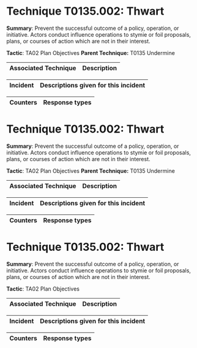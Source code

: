 # Technique T0135.002: Thwart

**Summary**: Prevent the successful outcome of a policy, operation, or initiative. Actors conduct influence operations to stymie or foil proposals, plans, or courses of action which are not in their interest.  

**Tactic**: TA02 Plan Objectives **Parent Technique:** T0135 Undermine


| Associated Technique | Description |
| --------- | ------------------------- |



| Incident | Descriptions given for this incident |
| -------- | -------------------- |



| Counters | Response types |
| -------- | -------------- |


# Technique T0135.002: Thwart

**Summary**: Prevent the successful outcome of a policy, operation, or initiative. Actors conduct influence operations to stymie or foil proposals, plans, or courses of action which are not in their interest.  

**Tactic**: TA02 Plan Objectives **Parent Technique:** T0135 Undermine


| Associated Technique | Description |
| --------- | ------------------------- |



| Incident | Descriptions given for this incident |
| -------- | -------------------- |



| Counters | Response types |
| -------- | -------------- |


# Technique T0135.002: Thwart

**Summary**: Prevent the successful outcome of a policy, operation, or initiative. Actors conduct influence operations to stymie or foil proposals, plans, or courses of action which are not in their interest.  

**Tactic**: TA02 Plan Objectives


| Associated Technique | Description |
| --------- | ------------------------- |



| Incident | Descriptions given for this incident |
| -------- | -------------------- |



| Counters | Response types |
| -------- | -------------- |



